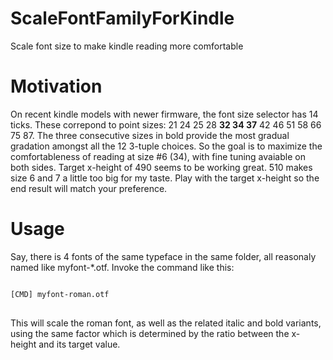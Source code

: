 # ScaleFontFamilyForKindle
Scale font size to make kindle reading more comfortable

# Motivation
On recent kindle models with newer firmware, the font size selector has 14 ticks. These correpond to point sizes: 21 24 25 28 <strong>32 34 37</strong> 42 46 51 58 66 75 87. The three consecutive sizes in bold provide the most gradual gradation amongst all the 12 3-tuple choices. So the goal is to maximize the comfortableness of reading at size #6 (34), with fine tuning  avaiable on both sides. Target x-height of 490 seems to be working great. 510 makes size 6 and 7 a little too big for my taste. Play with the target x-height so the end result will match your preference.

# Usage
Say, there is 4 fonts of the same typeface in the same folder, all reasonaly named like myfont-\*.otf. Invoke the command like this:
<pre>
<code>
[CMD] myfont-roman.otf
</code>
</pre>
This will scale the roman font, as well as the related italic and bold variants, using the same factor which is determined by the ratio between the x-height and its target value.
